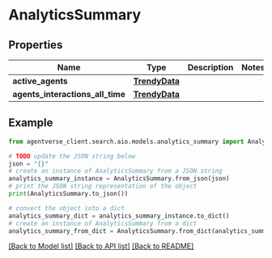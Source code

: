 # AnalyticsSummary


## Properties

Name | Type | Description | Notes
------------ | ------------- | ------------- | -------------
**active_agents** | [**TrendyData**](TrendyData.md) |  | 
**agents_interactions_all_time** | [**TrendyData**](TrendyData.md) |  | 

## Example

```python
from agentverse_client.search.aio.models.analytics_summary import AnalyticsSummary

# TODO update the JSON string below
json = "{}"
# create an instance of AnalyticsSummary from a JSON string
analytics_summary_instance = AnalyticsSummary.from_json(json)
# print the JSON string representation of the object
print(AnalyticsSummary.to_json())

# convert the object into a dict
analytics_summary_dict = analytics_summary_instance.to_dict()
# create an instance of AnalyticsSummary from a dict
analytics_summary_from_dict = AnalyticsSummary.from_dict(analytics_summary_dict)
```
[[Back to Model list]](../README.md#documentation-for-models) [[Back to API list]](../README.md#documentation-for-api-endpoints) [[Back to README]](../README.md)



